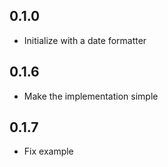 ## 0.1.0

- Initialize with a date formatter

## 0.1.6

- Make the implementation simple

## 0.1.7

- Fix example